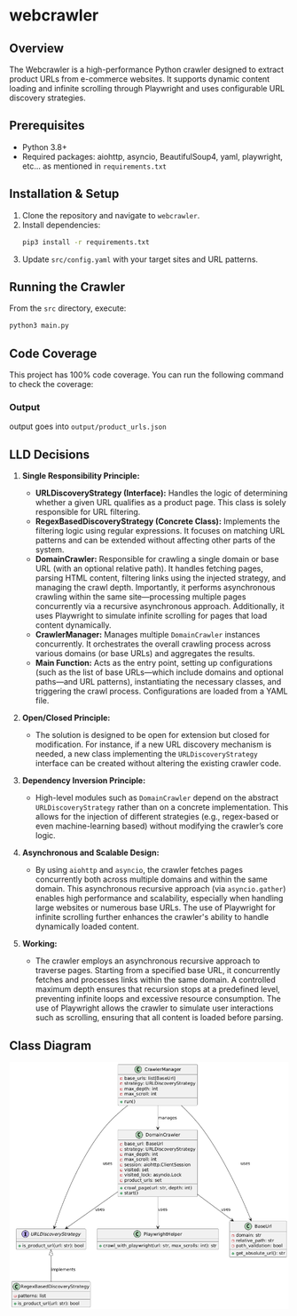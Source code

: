 # webcrawler

## Overview
The Webcrawler is a high-performance Python crawler designed to extract product URLs from e-commerce websites. It supports dynamic content loading and infinite scrolling through Playwright and uses configurable URL discovery strategies.

## Prerequisites
- Python 3.8+
- Required packages: aiohttp, asyncio, BeautifulSoup4, yaml, playwright, etc... as mentioned in `requirements.txt`

## Installation & Setup
1. Clone the repository and navigate to `webcrawler`.
2. Install dependencies:
   ```bash
   pip3 install -r requirements.txt
   ```
3. Update `src/config.yaml` with your target sites and URL patterns.

## Running the Crawler
From the `src` directory, execute:
```bash
python3 main.py
```

## Code Coverage

This project has 100% code coverage. You can run the following command to check the coverage:

### Output

output goes into `output/product_urls.json`

## LLD Decisions

1. **Single Responsibility Principle:**  
   - **URLDiscoveryStrategy (Interface):** Handles the logic of determining whether a given URL qualifies as a product page. This class is solely responsible for URL filtering.  
   - **RegexBasedDiscoveryStrategy (Concrete Class):** Implements the filtering logic using regular expressions. It focuses on matching URL patterns and can be extended without affecting other parts of the system.  
   - **DomainCrawler:** Responsible for crawling a single domain or base URL (with an optional relative path). It handles fetching pages, parsing HTML content, filtering links using the injected strategy, and managing the crawl depth. Importantly, it performs asynchronous crawling within the same site—processing multiple pages concurrently via a recursive asynchronous approach. Additionally, it uses Playwright to simulate infinite scrolling for pages that load content dynamically.  
   - **CrawlerManager:** Manages multiple `DomainCrawler` instances concurrently. It orchestrates the overall crawling process across various domains (or base URLs) and aggregates the results.  
   - **Main Function:** Acts as the entry point, setting up configurations (such as the list of base URLs—which include domains and optional paths—and URL patterns), instantiating the necessary classes, and triggering the crawl process. Configurations are loaded from a YAML file.

2. **Open/Closed Principle:**  
   - The solution is designed to be open for extension but closed for modification. For instance, if a new URL discovery mechanism is needed, a new class implementing the `URLDiscoveryStrategy` interface can be created without altering the existing crawler code.

3. **Dependency Inversion Principle:**  
   - High-level modules such as `DomainCrawler` depend on the abstract `URLDiscoveryStrategy` rather than on a concrete implementation. This allows for the injection of different strategies (e.g., regex-based or even machine-learning based) without modifying the crawler’s core logic.

4. **Asynchronous and Scalable Design:**  
   - By using `aiohttp` and `asyncio`, the crawler fetches pages concurrently both across multiple domains and within the same domain. This asynchronous recursive approach (via `asyncio.gather`) enables high performance and scalability, especially when handling large websites or numerous base URLs. The use of Playwright for infinite scrolling further enhances the crawler's ability to handle dynamically loaded content.

5. **Working:**  
   - The crawler employs an asynchronous recursive approach to traverse pages. Starting from a specified base URL, it concurrently fetches and processes links within the same domain. A controlled maximum depth ensures that recursion stops at a predefined level, preventing infinite loops and excessive resource consumption. The use of Playwright allows the crawler to simulate user interactions such as scrolling, ensuring that all content is loaded before parsing.

## Class Diagram

![Alt text](./docs/ClassDiagram.png "Title")